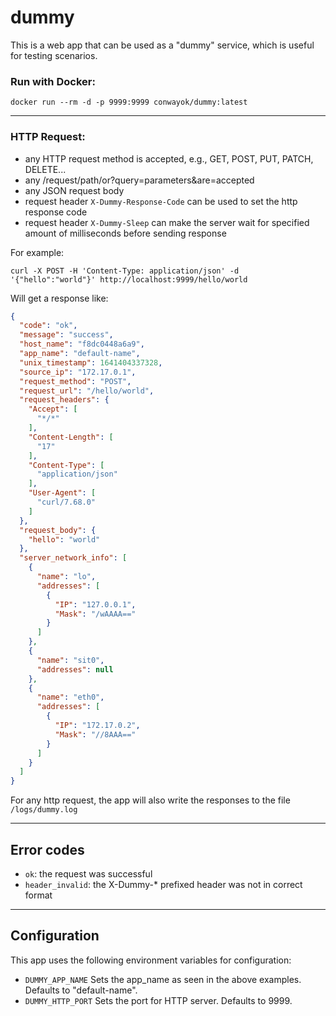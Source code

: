 # dummy

This is a web app that can be used as a "dummy" service, which is useful for testing scenarios.

### Run with Docker:

```console
docker run --rm -d -p 9999:9999 conwayok/dummy:latest
```

---

### HTTP Request:

- any HTTP request method is accepted, e.g., GET, POST, PUT, PATCH, DELETE...
- any /request/path/or?query=parameters&are=accepted
- any JSON request body
- request header ```X-Dummy-Response-Code``` can be used to set the http response code
- request header ```X-Dummy-Sleep``` can make the server wait for specified amount of milliseconds before sending response

For example:

```console
curl -X POST -H 'Content-Type: application/json' -d '{"hello":"world"}' http://localhost:9999/hello/world
```

Will get a response like:

```JSON
{
  "code": "ok",
  "message": "success",
  "host_name": "f8dc0448a6a9",
  "app_name": "default-name",
  "unix_timestamp": 1641404337328,
  "source_ip": "172.17.0.1",
  "request_method": "POST",
  "request_url": "/hello/world",
  "request_headers": {
    "Accept": [
      "*/*"
    ],
    "Content-Length": [
      "17"
    ],
    "Content-Type": [
      "application/json"
    ],
    "User-Agent": [
      "curl/7.68.0"
    ]
  },
  "request_body": {
    "hello": "world"
  },
  "server_network_info": [
    {
      "name": "lo",
      "addresses": [
        {
          "IP": "127.0.0.1",
          "Mask": "/wAAAA=="
        }
      ]
    },
    {
      "name": "sit0",
      "addresses": null
    },
    {
      "name": "eth0",
      "addresses": [
        {
          "IP": "172.17.0.2",
          "Mask": "//8AAA=="
        }
      ]
    }
  ]
}
```

For any http request, the app will also write the responses to the file ```/logs/dummy.log```

---

## Error codes
- `ok`: the request was successful
- `header_invalid`: the X-Dummy-* prefixed header was not in correct format

---

## Configuration

This app uses the following environment variables for configuration:

- ```DUMMY_APP_NAME``` Sets the app_name as seen in the above examples. Defaults to "default-name".
- ```DUMMY_HTTP_PORT``` Sets the port for HTTP server. Defaults to 9999. 




